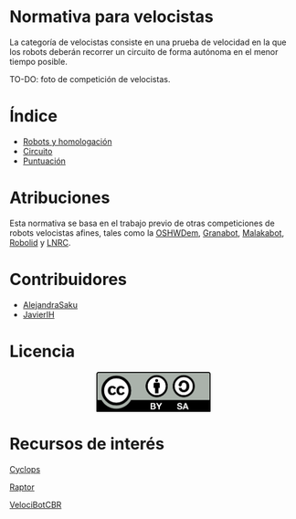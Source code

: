 # Normativa para velocistas
La categoría de velocistas consiste en una prueba de velocidad en la que los robots deberán recorrer un circuito de forma autónoma en el menor tiempo posible.

TO-DO: foto de competición de velocistas.

# Índice

 - [Robots y homologación](robots.md)
 - [Circuito](circuito.md)
 - [Puntuación](combates.md)


# Atribuciones

Esta normativa se basa en el trabajo previo de otras competiciones de robots velocistas afines, tales como la [OSHWDem](https://oshwdem.org/), [Granabot](http://www.granabot.es/), [Malakabot](http://malakabot.com/), [Robolid](http://robolid.es/) y [LNRC](http://lnrc.es/).

# Contribuidores

 - [AlejandraSaku](https://github.com/AlejandraSaku)
 - [JavierIH](https://github.com/JavierIH)

# Licencia

<p align="center"><img src="images/by-sa.png" width="200" align = "center"></p>


# Recursos de interés

[Cyclops](https://github.com/Resaj/cyclops-project)

[Raptor](https://bricolabs.cc/wiki/proyectos/raptor)

[VelociBotCBR](http://www.cantabrobots.es/?page_id=179)
